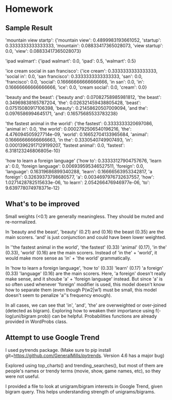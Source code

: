 # Homework

## Sample Result
'mountain view startp':
{'mountain view': 0.4899983193661052, 'startup': 0.3333333333333333, 'mountain': 0.08833417365028073, 'view startup': 0.0, 'view': 0.08833417365028073}

'ipad walmart':
{'ipad walmart': 0.0, 'ipad': 0.5, 'walmart': 0.5}

'ice cream social in san francisco':
{'ice cream': 0.3333333333333333, 'social in': 0.0, 'san francisco': 0.3333333333333333, 'san': 0.0, 'francisco': 0.0, 'social': 0.16666666666666666, 'in san': 0.0, 'in': 0.16666666666666666, 'ice': 0.0, 'cream social': 0.0, 'cream': 0.0}

'beauty and the beast':
{'beauty and': 0.07082758985981812, 'the beast': 0.34969838165787204, 'the': 0.026321459438805428, 'beast': 0.07515080917106398, 'beauty': 0.21458620507009094, 'and the': 0.0976586994645171, 'and': 0.16575685533783238}

'the fastest animal in the world':
{'the fastest': 0.3333333320697086, 'animal in': 0.0, 'the world': 0.0002792506540196216, 'the': 4.476094505927714e-09, 'world': 0.16652704133965684, 'animal': 0.16666666666666663, 'in the': 0.3330540749907493, 'in': 0.00013962917129199207, 'fastest animal': 0.0, 'fastest': 6.318123246806805e-10}

'how to learn a foreign language'
{'how to': 0.33333127904757676, 'learn a': 0.0, 'foreign language': 0.006939595346527511, 'foreign': 0.0, 'language': 0.16319686899340288, 'learn': 0.16666563953342817, 'a foreign': 0.32639373798680577, 'a': 0.0034697976732637557, 'how': 1.0271428782515633e-06, 'to learn': 2.054266476946977e-06, 'to': 9.639778074978371e-12}

## What's to be improved
Small weights (<0.1) are generally meaningless. They should be muted and re-normalized.

In 'beauty and the beast', 'beauty' (0.21) and (0.16) the beast (0.35) are the main scorers. 'and' is just conjunction and could have been lower weighted. 

In ''the fastest animal in the world', 'the fastest' (0.33) 'animal' (0.17), 'in the' (0.33), 'world' (0.16) are the main scorers. Instead of 'in the' + 'world', it would make more sense as 'in' + 'the world' grammatically. 

In 'how to learn a foreign language', 'how to' (0.33) 'learn' (0.17) 'a foreign' (0.33) 'language' (0.16) are the main scorers. Here, 'a foreign' doesn't really make sense, and it shoube 'a' + 'foreign language' instead. But since 'a' is so often used whenever 'foreign' modifier is used, this model doesn't know how to separate them (even though P(w2|w1) must be small, this model doesn't seem to penalize 'a''s frequency enough).

In all cases, we can see that 'in', 'and', 'the' are overweighted or over-joined (detected as bigram). Exploring how to weaken their importance using f(-log(uni/bigram prob)) can be helpful. Probabilities functions are already provided in WordProbs class.

## Attempt to use Google Trend
I used pytrends package.
(Make sure to pip install git+https://github.com/GeneralMills/pytrends. Version 4.6 has a major bug)

Explored using top_charts() and trending_searches(), but most of them are people's names or trendy terms (movie, show, game names, etc), so they were not useful.

I provided a file to look at unigram/bigram interests in Google Trend, given bigram query. This helps understanding strength of unigrams/bigrams. 








